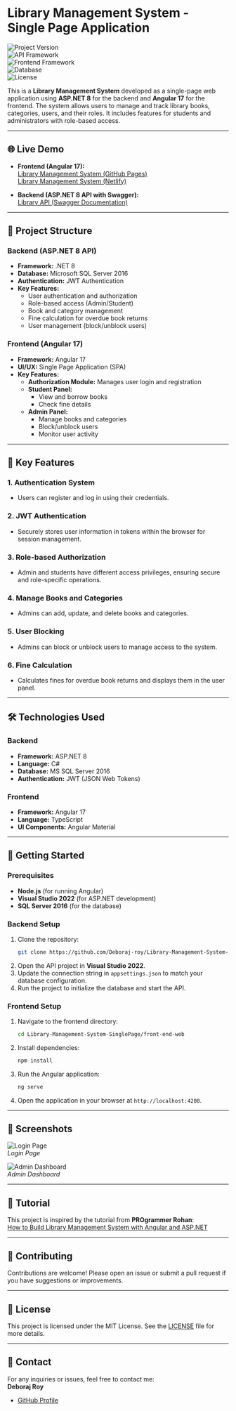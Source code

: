  

# Library Management System - Single Page Application

![Project Version](https://img.shields.io/badge/Version-1.0-blue.svg)  
![API Framework](https://img.shields.io/badge/API-ASP.NET%208.0-blueviolet.svg)  
![Frontend Framework](https://img.shields.io/badge/Frontend-Angular%2017.0-red.svg)  
![Database](https://img.shields.io/badge/Database-MS%20SQL%20Server%202016-green.svg)  
![License](https://img.shields.io/badge/License-MIT-brightgreen.svg)

This is a **Library Management System** developed as a single-page web application using **ASP.NET 8** for the backend and **Angular 17** for the frontend. The system allows users to manage and track library books, categories, users, and their roles. It includes features for students and administrators with role-based access.

---

## 🌐 **Live Demo**  

- **Frontend (Angular 17):**  
  [Library Management System (GitHub Pages)](https://deboraj-roy.github.io/Library-Management-System-SinglePage/login)  
  [Library Management System (Netlify)](https://librarydeb.netlify.app/)

- **Backend (ASP.NET 8 API with Swagger):**  
  [Library API (Swagger Documentation)](https://librarydeb.somee.com/swagger/index.html)

---

## 📂 **Project Structure**  

### Backend (ASP.NET 8 API)  
- **Framework:** .NET 8  
- **Database:** Microsoft SQL Server 2016  
- **Authentication:** JWT Authentication  
- **Key Features:**  
  - User authentication and authorization  
  - Role-based access (Admin/Student)  
  - Book and category management  
  - Fine calculation for overdue book returns  
  - User management (block/unblock users)  

### Frontend (Angular 17)  
- **Framework:** Angular 17  
- **UI/UX:** Single Page Application (SPA)  
- **Key Features:**  
  - **Authorization Module:** Manages user login and registration  
  - **Student Panel:**  
    - View and borrow books  
    - Check fine details  
  - **Admin Panel:**  
    - Manage books and categories  
    - Block/unblock users  
    - Monitor user activity  

---

## 🔑 **Key Features**  

### 1. **Authentication System**  
- Users can register and log in using their credentials.  

### 2. **JWT Authentication**  
- Securely stores user information in tokens within the browser for session management.  

### 3. **Role-based Authorization**  
- Admin and students have different access privileges, ensuring secure and role-specific operations.  

### 4. **Manage Books and Categories**  
- Admins can add, update, and delete books and categories.  

### 5. **User Blocking**  
- Admins can block or unblock users to manage access to the system.  

### 6. **Fine Calculation**  
- Calculates fines for overdue book returns and displays them in the user panel.

---

## 🛠️ **Technologies Used**  

### Backend  
- **Framework:** ASP.NET 8  
- **Language:** C#  
- **Database:** MS SQL Server 2016  
- **Authentication:** JWT (JSON Web Tokens)

### Frontend  
- **Framework:** Angular 17  
- **Language:** TypeScript  
- **UI Components:** Angular Material  

---

## 🚀 **Getting Started**  

### Prerequisites  
- **Node.js** (for running Angular)  
- **Visual Studio 2022** (for ASP.NET development)  
- **SQL Server 2016** (for the database)

### Backend Setup  
1. Clone the repository:  
   ```bash
   git clone https://github.com/Deboraj-roy/Library-Management-System-SinglePage.git
   ```
2. Open the API project in **Visual Studio 2022**.  
3. Update the connection string in `appsettings.json` to match your database configuration.  
4. Run the project to initialize the database and start the API.

### Frontend Setup  
1. Navigate to the frontend directory:  
   ```bash
   cd Library-Management-System-SinglePage/front-end-web
   ```
2. Install dependencies:  
   ```bash
   npm install
   ```
3. Run the Angular application:  
   ```bash
   ng serve
   ```
4. Open the application in your browser at `http://localhost:4200`.

---

## 🌟 **Screenshots**  
![Login Page](https://i.ibb.co.com/FJzjcLs/image.png/800x400?text=Login+Page)  
*Login Page*  

![Admin Dashboard](https://i.ibb.co.com/jkYnkGX/image.png/800x400?text=Admin+Dashboard)  
*Admin Dashboard*  

---

## 📖 **Tutorial**  

This project is inspired by the tutorial from **PROgrammer Rohan**:  
[How to Build Library Management System with Angular and ASP.NET](https://www.youtube.com/watch?v=kCaeIpvzEiM)

---

## 🤝 **Contributing**  

Contributions are welcome! Please open an issue or submit a pull request if you have suggestions or improvements.

---

## 📄 **License**  

This project is licensed under the MIT License. See the [LICENSE](LICENSE) file for more details.

---

## 📧 **Contact**  

For any inquiries or issues, feel free to contact me:  
**Deboraj Roy**  
- [GitHub Profile](https://github.com/Deboraj-roy)  
 
